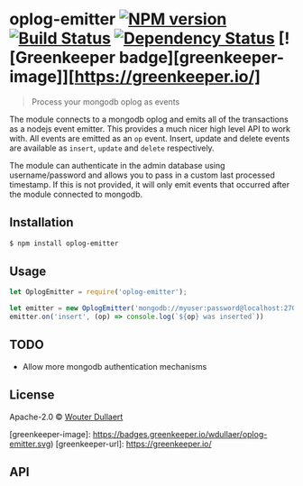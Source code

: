 # oplog-emitter [![NPM version][npm-image]][npm-url] [![Build Status][travis-image]][travis-url] [![Dependency Status][daviddm-image]][daviddm-url] [![Greenkeeper badge][greenkeeper-image]][https://greenkeeper.io/]
> Process your mongodb oplog as events

The module connects to a mongodb oplog and emits all of the transactions as a nodejs event emitter. This provides a much nicer high level API to work with.
All events are emitted as an `op` event. Insert, update and delete events are available as `insert`, `update` and `delete` respectively.

The module can authenticate in the admin database using username/password and allows you to pass in a custom last processed timestamp. If this is not provided, it will only emit events that occurred after the module connected to mongodb.

## Installation

```sh
$ npm install oplog-emitter
```

## Usage

```js
let OplogEmitter = require('oplog-emitter');

let emitter = new OplogEmitter('mongodb://myuser:password@localhost:27000/local?authSource=admin')
emitter.on('insert', (op) => console.log(`${op} was inserted`))
```

## TODO
* Allow more mongodb authentication mechanisms

## License

Apache-2.0 © [Wouter Dullaert](https://wdullaer.com)


[npm-image]: https://badge.fury.io/js/oplog-emitter.svg
[npm-url]: https://npmjs.org/package/oplog-emitter
[travis-image]: https://travis-ci.org/wdullaer/oplog-emitter.svg?branch=master
[travis-url]: https://travis-ci.org/wdullaer/oplog-emitter
[daviddm-image]: https://david-dm.org/wdullaer/oplog-emitter.svg?theme=shields.io
[daviddm-url]: https://david-dm.org/wdullaer/oplog-emitter
[greenkeeper-image]: https://badges.greenkeeper.io/wdullaer/oplog-emitter.svg)
[greenkeeper-url]: https://greenkeeper.io/

## API
